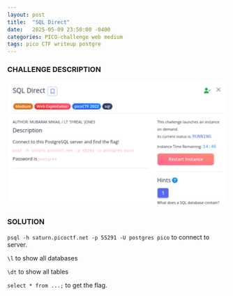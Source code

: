 ```yaml
---
layout: post
title:  "SQL Direct"
date:   2025-05-09 23:50:00 -0400
categories: PICO-challenge web medium 
tags: pico CTF writeup postgre 
---
```


### CHALLENGE DESCRIPTION
![](assets/img/pico/SQL-Direct/1.png)

### SOLUTION 
`psql -h saturn.picoctf.net -p 55291 -U postgres pico` to connect to server.

`\l` to show all databases

`\dt` to show all tables

`select * from ...;` to get the flag.
